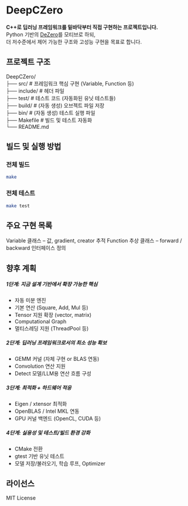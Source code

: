 # DeepCZero

**C++로 딥러닝 프레임워크를 밑바닥부터 직접 구현하는 프로젝트입니다.**  
Python 기반의 [DeZero](https://github.com/oreilly-japan/deep-learning-from-scratch-3)를 모티브로 하되,  
더 저수준에서 제어 가능한 구조와 고성능 구현을 목표로 합니다.  


## 프로젝트 구조
DeepCZero/  
├── src/ # 프레임워크 핵심 구현 (Variable, Function 등)  
├── include/ # 헤더 파일  
├── test/ # 테스트 코드 (자동화된 유닛 테스트들)  
├── build/ # (자동 생성) 오브젝트 파일 저장  
├── bin/ # (자동 생성) 테스트 실행 파일  
├── Makefile # 빌드 및 테스트 자동화  
└── README.md   

## 빌드 및 실행 방법
### 전체 빌드
```bash
make
```  
### 전체 테스트
```bash
make test
```  

## 주요 구현 목록
 Variable 클래스 – 값, gradient, creator 추적 
 Function 추상 클래스 – forward / backward 인터페이스 정의  
   
 
 ## 향후 계획
##### 1단계: 지금 설계 기반에서 확장 가능한 핵심
- 자동 미분 엔진
- 기본 연산 (Square, Add, Mul 등)
- Tensor 지원 확장 (vector, matrix)
- Computational Graph
- 멀티스레딩 지원 (ThreadPool 등)  

##### 2단계: 딥러닝 프레임워크로서의 최소 성능 확보
- GEMM 커널 (자체 구현 or BLAS 연동)
- Convolution 연산 지원
- Detect 모델/LLM용 연산 흐름 구성  

##### 3단계: 최적화 + 하드웨어 적응
- Eigen / xtensor 최적화
- OpenBLAS / Intel MKL 연동
- GPU 커널 백엔드 (OpenCL, CUDA 등)  

##### 4단계: 실용성 및 테스트/빌드 환경 강화
- CMake 전환
- gtest 기반 유닛 테스트
- 모델 저장/불러오기, 학습 루프, Optimizer  


## 라이선스
MIT License  
